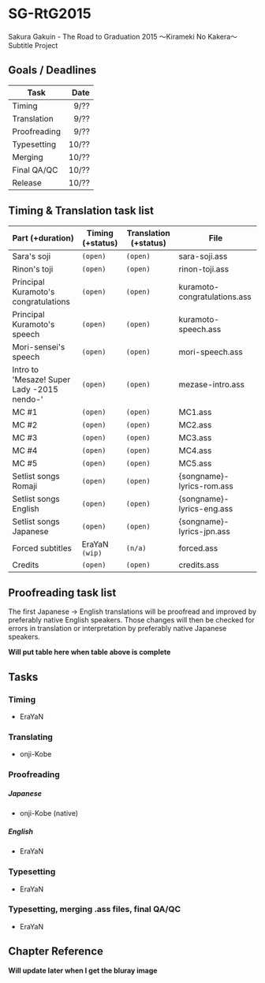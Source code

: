 ﻿SG-RtG2015
==========

Sakura Gakuin - The Road to Graduation 2015 ～Kirameki No Kakera～ Subtitle Project

Goals / Deadlines
-----------------

| Task         | Date |
|--------------|-----:|
| Timing       | 9/?? |
| Translation  | 9/?? |
| Proofreading | 9/?? |
| Typesetting  | 10/?? |
| Merging      | 10/?? |
| Final QA/QC  | 10/?? |
| Release      | 10/?? |

Timing & Translation task list
------------------------------

| Part (+duration)                                   | Timing (+status)       | Translation (+status)   | File                               |
|----------------------------------------------------|------------------------|-------------------------|------------------------------------|
| Sara's soji                                        | `(open)`               | `(open)`                | sara-soji.ass                      |
| Rinon's toji                                       | `(open)`               | `(open)`                | rinon-toji.ass                     |
| Principal Kuramoto's congratulations               | `(open)`               | `(open)`                | kuramoto-congratulations.ass       |
| Principal Kuramoto's speech                        | `(open)`               | `(open)`                | kuramoto-speech.ass                |
| Mori-sensei's speech                               | `(open)`               | `(open)`                | mori-speech.ass                    |
| Intro to 'Mesaze! Super Lady -2015 nendo-'         | `(open)`               | `(open)`                | mezase-intro.ass                   |
| MC #1                                              | `(open)`               | `(open)`                | MC1.ass                            |
| MC #2                                              | `(open)`               | `(open)`                | MC2.ass                            |
| MC #3                                              | `(open)`               | `(open)`                | MC3.ass                            |
| MC #4                                              | `(open)`               | `(open)`                | MC4.ass                            |
| MC #5                                              | `(open)`               | `(open)`                | MC5.ass                            |
| Setlist songs Romaji                               | `(open)`               | `(open)`                | {songname}-lyrics-rom.ass          |
| Setlist songs English                              | `(open)`               | `(open)`                | {songname}-lyrics-eng.ass          |
| Setlist songs Japanese                             | `(open)`               | `(open)`                | {songname}-lyrics-jpn.ass          |
| Forced subtitles                                   | EraYaN `(wip)`         | `(n/a)`                 | forced.ass                         |
| Credits                                            | `(open)`               | `(open)`                | credits.ass                        |

Proofreading task list
----------------------

The first Japanese -> English translations will be proofread and improved by preferably native English speakers. Those changes will then be checked for errors in translation or interpretation by preferably native Japanese speakers.

**Will put table here when table above is complete**

Tasks
-----

### Timing

-	EraYaN

### Translating

-	onji-Kobe

### Proofreading

##### Japanese

-	onji-Kobe (native)

##### English

-	EraYaN

### Typesetting

-	EraYaN

### Typesetting, merging .ass files, final QA/QC

-	EraYaN


Chapter Reference
-----------------

**Will update later when I get the bluray image**

